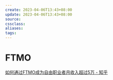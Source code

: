 ```yaml
---
create: 2023-04-06T13:43+08:00
update: 2023-04-06T13:43+08:00
source:
cssclass:
aliases:
tags:
---
```


# FTMO

[如何通过FTMO成为自由职业者月收入超过5万 - 知乎](https://zhuanlan.zhihu.com/p/586186794)
